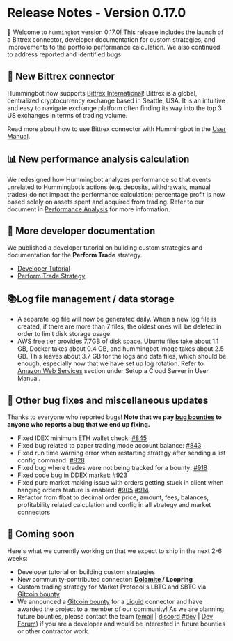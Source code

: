 # Release Notes - Version 0.17.0

🚀 Welcome to `hummingbot` version 0.17.0! This release includes the launch of a Bittrex connector, developer documentation for custom strategies, and improvements to the portfolio performance calculation. We also continued to address reported and identified bugs.


## 🔗 New Bittrex connector

Hummingbot now supports [Bittrex International](https://international.bittrex.com/)! Bittrex is a global, centralized cryptocurrency exchange based in Seattle, USA. It is an intuitive and easy to navigate exchange platform often finding its way into the top 3 US exchanges in terms of trading volume.

Read more about how to use Bittrex connector with Hummingbot in the [User Manual](https://docs.hummingbot.io/connectors/bittrex/).


## 📊 New performance analysis calculation

We redesigned how Hummingbot analyzes performance so that events unrelated to Hummingbot’s actions (e.g. deposits, withdrawals, manual trades) do not impact the performance calculation; percentage profit is now based solely on assets spent and acquired from trading. Refer to our document in [Performance Analysis](/utilities/performance-analysis) for more information.


## 📝 More developer documentation

We published a developer tutorial on building custom strategies and documentation for the **Perform Trade** strategy.

* [Developer Tutorial](/developers/strategies/tutorial)
* [Perform Trade Strategy](/developers/strategies/perform-trade)


## 📚Log file management / data storage

* A separate log file will now be generated daily. When a new log file is created, if there are more than 7 files, the oldest ones will be deleted in order to limit disk storage usage.
* AWS free tier provides 7.7GB of disk space. Ubuntu files take about 1.1 GB, Docker takes about 0.4 GB, and hummingbot image takes about 2.5 GB. This leaves about 3.7 GB for the logs and data files, which should be enough, especially now that we have set up log rotation. Refer to [Amazon Web Services](https://docs.hummingbot.io/installation/cloud/#amazon-web-services) section under Setup a Cloud Server in User Manual.


## 🐞 Other bug fixes and miscellaneous updates

Thanks to everyone who reported bugs! **Note that we pay [bug bounties](/support/bug-bounty-program) to anyone who reports a bug that we end up fixing.**

* Fixed IDEX minimum ETH wallet check: [#845](https://github.com/CoinAlpha/hummingbot/issues/845)
* Fixed bug related to paper trading mode account balance: [#843](https://github.com/CoinAlpha/hummingbot/issues/843)
* Fixed run time warning error when restarting strategy after sending a list config command: [#828](https://github.com/CoinAlpha/hummingbot/issues/828)
* Fixed bug where trades were not being tracked for a bounty: [#918](https://github.com/CoinAlpha/hummingbot/issues/918)
* Fixed code bug in DDEX market: [#923](https://github.com/CoinAlpha/hummingbot/issues/923)
* Fixed pure market making issue with orders getting stuck in client when hanging orders feature is enabled: [#905](https://github.com/CoinAlpha/hummingbot/issues/905) [#914](https://github.com/CoinAlpha/hummingbot/issues/914)
* Refactor from float to decimal order price, amount, fees, balances, profitability related calculation and config in all strategy and market connectors


## 🚀 Coming soon

Here's what we currently working on that we expect to ship in the next 2-6 weeks:

* Developer tutorial on building custom strategies
* New community-contributed connector: **[Dolomite](https://dolomite.io/) / Loopring**
* Custom trading strategy for Market Protocol's LBTC and SBTC via [Gitcoin bounty](https://gitcoin.co/issue/MARKETProtocol/MARKETProtocol/230/3417)
* We announced a [Gitcoin bounty](https://gitcoin.co/issue/CoinAlpha/hummingbot/909/3556) for a [Liquid](https://liquid.com) connector and have awarded the project to a member of our community!  As we are planning future bounties, please contact the team ([email](mailto:dev@hummingbot.io) | [discord #dev](https://discord.hummingbot.io) | [Dev Forum](https://forum.hummingbot.io)) if you are a developer and would be interested in future bounties or other contractor work.
